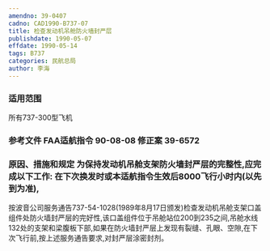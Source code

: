 ```yaml
---
amendno: 39-0407  
cadno: CAD1990-B737-07  
title: 检查发动机吊舱防火墙封严层  
publishdate: 1990-05-07  
effdate: 1990-05-14  
tags: B737  
categories: 民航总局  
author: 李海  
---
```

  
### 适用范围  
所有737-300型飞机  
  
<!--more-->  
### 参考文件    FAA适航指令 90-08-08 修正案 39-6572  
  
### 原因、措施和规定     为保持发动机吊舱支架防火墙封严层的完整性,应完成以下工作: 在下次换发时或本适航指令生效后8000飞行小时内(以先到为准),  
按波音公司服务通告737-54-1028(1989年8月17日颁发)检查发动机吊舱支架口盖组件处防火墙封严层的完好性,该口盖组件位于吊舱站位200到235之间,吊舱水线132处的支架和梁腹板下部,如果在防火墙封严层上发现有裂缝、孔眼、空隙,在下次飞行前,按上述服务通告要求,对封严层涂密封剂。  
